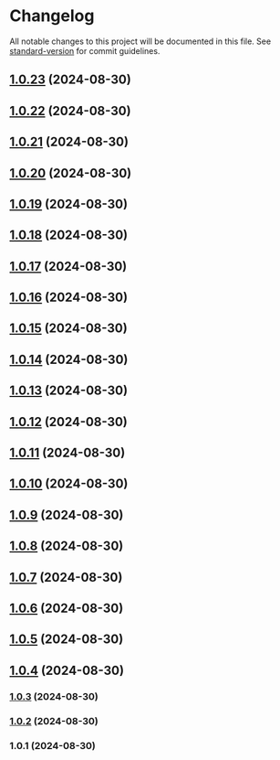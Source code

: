 # Changelog

All notable changes to this project will be documented in this file. See [standard-version](https://github.com/conventional-changelog/standard-version) for commit guidelines.

## [1.0.23](https://github.com/maemreyo/openapi-paths-gen/compare/v1.0.22...v1.0.23) (2024-08-30)



## [1.0.22](https://github.com/maemreyo/openapi-paths-gen/compare/v1.0.21...v1.0.22) (2024-08-30)



## [1.0.21](https://github.com/maemreyo/openapi-paths-gen/compare/v1.0.20...v1.0.21) (2024-08-30)



## [1.0.20](https://github.com/maemreyo/openapi-paths-gen/compare/v1.0.19...v1.0.20) (2024-08-30)



## [1.0.19](https://github.com/maemreyo/openapi-paths-gen/compare/v1.0.18...v1.0.19) (2024-08-30)



## [1.0.18](https://github.com/maemreyo/openapi-paths-gen/compare/v1.0.17...v1.0.18) (2024-08-30)



## [1.0.17](https://github.com/maemreyo/openapi-paths-gen/compare/v1.0.16...v1.0.17) (2024-08-30)



## [1.0.16](https://github.com/maemreyo/openapi-paths-gen/compare/v1.0.15...v1.0.16) (2024-08-30)



## [1.0.15](https://github.com/maemreyo/openapi-paths-gen/compare/v1.0.14...v1.0.15) (2024-08-30)



## [1.0.14](https://github.com/maemreyo/openapi-paths-gen/compare/v1.0.13...v1.0.14) (2024-08-30)



## [1.0.13](https://github.com/maemreyo/openapi-paths-gen/compare/v1.0.12...v1.0.13) (2024-08-30)



## [1.0.12](https://github.com/maemreyo/openapi-paths-gen/compare/v1.0.11...v1.0.12) (2024-08-30)



## [1.0.11](https://github.com/maemreyo/openapi-paths-gen/compare/v1.0.10...v1.0.11) (2024-08-30)



## [1.0.10](https://github.com/maemreyo/openapi-paths-gen/compare/v1.0.9...v1.0.10) (2024-08-30)



## [1.0.9](https://github.com/maemreyo/openapi-paths-gen/compare/v1.0.8...v1.0.9) (2024-08-30)



## [1.0.8](https://github.com/maemreyo/openapi-paths-gen/compare/v1.0.7...v1.0.8) (2024-08-30)



## [1.0.7](https://github.com/maemreyo/openapi-paths-gen/compare/v1.0.6...v1.0.7) (2024-08-30)



## [1.0.6](https://github.com/maemreyo/openapi-paths-gen/compare/v1.0.5...v1.0.6) (2024-08-30)



## [1.0.5](https://github.com/maemreyo/openapi-paths-gen/compare/v1.0.4...v1.0.5) (2024-08-30)



## [1.0.4](https://github.com/maemreyo/openapi-paths-gen/compare/v1.0.3...v1.0.4) (2024-08-30)



### [1.0.3](https://github.com/maemreyo/openapi-paths-gen/compare/v1.0.2...v1.0.3) (2024-08-30)

### [1.0.2](https://github.com/maemreyo/openapi-paths-gen/compare/v1.0.1...v1.0.2) (2024-08-30)

### 1.0.1 (2024-08-30)
